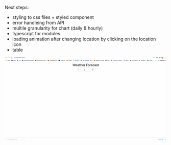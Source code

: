 Next steps:

- styling to css files + styled component
- error handleing from API
- multile granularity for chart (daily & hourly)
- typescript for modules
- loading animation after changing location by clicking on the location icon
- table

![](WeatherForecastV1.gif)
